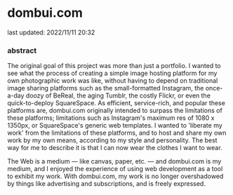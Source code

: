 # dombui.com
last updated: 2022/11/11 20:32

### abstract
The original goal of this project was more than just a portfolio. I wanted to see what the process of creating a simple image hosting platform for my own photographic work was like, without having to depend on traditional image sharing platforms such as the small-formatted Instagram, the once-a-day doozy of BeReal, the aging Tumblr, the costly Flickr, or even the quick-to-deploy SquareSpace. As efficient, service-rich, and popular these platforms are, dombui.com originally intended to surpass the limitations of these platforms; limitations such as Instagram's maximum res of 1080 x 1350px, or SquareSpace's generic web templates. I wanted to 'liberate my work' from the limitations of these platforms, and to host and share my own work by my own means, according to my style and personality. The best way for me to describe it is that I can now wear the clothes I want to wear.

The Web is a medium — like canvas, paper, etc. — and dombui.com is my medium, and I enjoyed the experience of using web development as a tool to exhibit my work. With dombui.com, my work is no longer overshadowed by things like advertising and subscriptions, and is freely expressed. 

